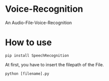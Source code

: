 # Voice-Recognition
An Audio-File-Voice-Recognition
# How to use 

    pip install SpeechRecognition
At first, you have to insert the filepath of the File.
    
    python [filename].py 
    
    

